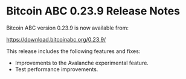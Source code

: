 # Bitcoin ABC 0.23.9 Release Notes

Bitcoin ABC version 0.23.9 is now available from:

  <https://download.bitcoinabc.org/0.23.9/>

This release includes the following features and fixes:
  - Improvements to the Avalanche experimental feature.
  - Test performance improvements.
